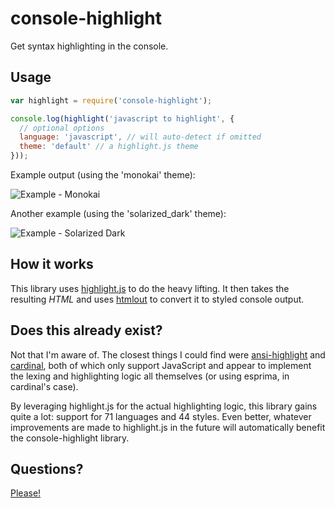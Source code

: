 # console-highlight

Get syntax highlighting in the console.

## Usage

```javascript
var highlight = require('console-highlight');

console.log(highlight('javascript to highlight', {
  // optional options
  language: 'javascript', // will auto-detect if omitted
  theme: 'default' // a highlight.js theme
}));
```

Example output (using the 'monokai' theme):

![Example - Monokai](http://i.imgur.com/1tDoa0x.png)

Another example (using the 'solarized_dark' theme):

![Example - Solarized Dark](http://i.imgur.com/MAu1uZJ.png)

## How it works

This library uses [highlight.js](http://highlightjs.org/) to do the heavy lifting. It then takes the
resulting *HTML* and uses [htmlout](https://github.com/dtao/htmlout) to convert it to styled console
output.

## Does this already exist?

Not that I'm aware of. The closest things I could find were
[ansi-highlight](https://github.com/dominictarr/ansi-highlight) and
[cardinal](https://github.com/thlorenz/cardinal), both of which only support JavaScript and appear
to implement the lexing and highlighting logic all themselves (or using esprima, in cardinal's
case).

By leveraging highlight.js for the actual highlighting logic, this library gains quite a lot:
support for 71 languages and 44 styles. Even better, whatever improvements are made to highlight.js
in the future will automatically benefit the console-highlight library.

## Questions?

[Please!](https://github.com/dtao/console-highlight/issues)
